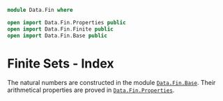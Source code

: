 ```agda
module Data.Fin where

open import Data.Fin.Properties public
open import Data.Fin.Finite public
open import Data.Fin.Base public
```

# Finite Sets - Index

The natural numbers are constructed in the module
[`Data.Fin.Base`]. Their arithmetical properties are proved in
[`Data.Fin.Properties`].

[`Data.Fin.Base`]: Data.Fin.Base.html
[`Data.Fin.Properties`]: Data.Fin.Properties.html
